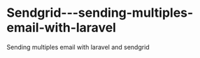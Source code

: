 # Sendgrid---sending-multiples-email-with-laravel
Sending multiples email with laravel and sendgrid
